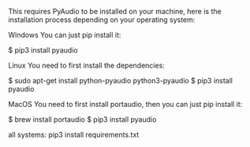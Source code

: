 This requires PyAudio to be installed on your machine, here is the installation process depending on your operating system:

Windows
You can just pip install it:

$ pip3 install pyaudio

Linux
You need to first install the dependencies:

$ sudo apt-get install python-pyaudio python3-pyaudio
$ pip3 install pyaudio

MacOS
You need to first install portaudio, then you can just pip install it:

$ brew install portaudio
$ pip3 install pyaudio



all systems: 
  pip3 install requirements.txt